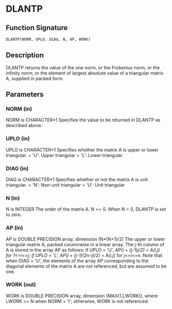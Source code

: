 # DLANTP

## Function Signature

```fortran
DLANTP(NORM, UPLO, DIAG, N, AP, WORK)
```

## Description


 DLANTP  returns the value of the one norm,  or the Frobenius norm, or
 the  infinity norm,  or the  element of  largest absolute value  of a
 triangular matrix A, supplied in packed form.

## Parameters

### NORM (in)

NORM is CHARACTER*1 Specifies the value to be returned in DLANTP as described above.

### UPLO (in)

UPLO is CHARACTER*1 Specifies whether the matrix A is upper or lower triangular. = 'U': Upper triangular = 'L': Lower triangular

### DIAG (in)

DIAG is CHARACTER*1 Specifies whether or not the matrix A is unit triangular. = 'N': Non-unit triangular = 'U': Unit triangular

### N (in)

N is INTEGER The order of the matrix A. N >= 0. When N = 0, DLANTP is set to zero.

### AP (in)

AP is DOUBLE PRECISION array, dimension (N*(N+1)/2) The upper or lower triangular matrix A, packed columnwise in a linear array. The j-th column of A is stored in the array AP as follows: if UPLO = 'U', AP(i + (j-1)*j/2) = A(i,j) for 1<=i<=j; if UPLO = 'L', AP(i + (j-1)*(2n-j)/2) = A(i,j) for j<=i<=n. Note that when DIAG = 'U', the elements of the array AP corresponding to the diagonal elements of the matrix A are not referenced, but are assumed to be one.

### WORK (out)

WORK is DOUBLE PRECISION array, dimension (MAX(1,LWORK)), where LWORK >= N when NORM = 'I'; otherwise, WORK is not referenced.

